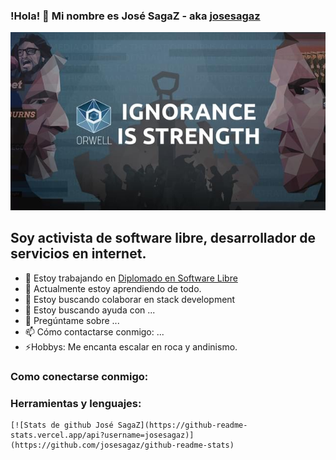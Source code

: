 ### !Hola! 👋 Mi nombre es José SagaZ - aka [josesagaz](https://sagaz.info.bo/es/)

![I am GitHub read me generator creator](ignoranceIsStrength.jpg)

## Soy activista de software libre, desarrollador de servicios en internet.

- 🔭 Estoy trabajando en [Diplomado en Software Libre]()
- 🌱 Actualmente estoy aprendiendo de todo.
- 👯 Estoy buscando colaborar en stack development
- 🤔 Estoy buscando ayuda con ...
- 💬 Pregúntame sobre ...
- 📫 Cómo contactarse conmigo: ...
- ⚡Hobbys: Me encanta escalar en roca y andinismo.

### Como conectarse conmigo:



### Herramientas y lenguajes:



```
[![Stats de github José SagaZ](https://github-readme-stats.vercel.app/api?username=josesagaz)](https://github.com/josesagaz/github-readme-stats)
```

